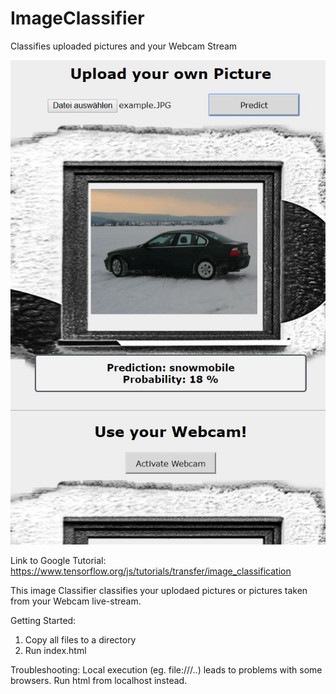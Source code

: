 # ImageClassifier
Classifies uploaded pictures and your Webcam Stream

![Image description](https://github.com/Stefan850/ImageClassifier/blob/master/img/Screenshot.jpg)

Link to Google Tutorial: https://www.tensorflow.org/js/tutorials/transfer/image_classification

This image Classifier classifies your uplodaed pictures or pictures taken from your Webcam live-stream.

Getting Started:
1) Copy all files to a directory
2) Run index.html
 
Troubleshooting:
  Local execution (eg. file:///..) leads to problems with some browsers. Run html from localhost instead.
  
  
   
 
 
